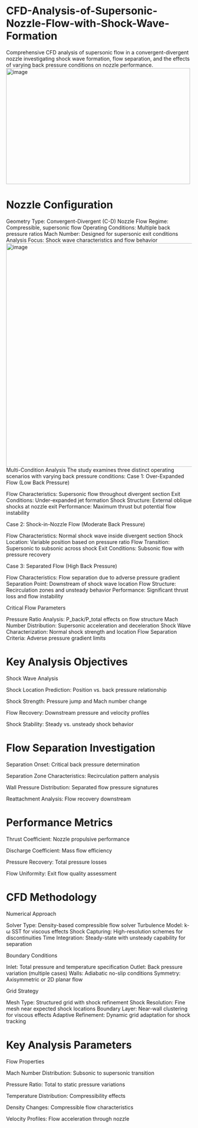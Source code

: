 # CFD-Analysis-of-Supersonic-Nozzle-Flow-with-Shock-Wave-Formation
Comprehensive CFD analysis of supersonic flow in a convergent-divergent nozzle investigating shock wave formation, flow separation, and the effects of varying back pressure conditions on nozzle performance.
<img width="499" height="314" alt="image" src="https://github.com/user-attachments/assets/c2c5bdb0-aa70-469c-a8a2-3a9bdca876d1" />
# Nozzle Configuration

Geometry Type: Convergent-Divergent (C-D) Nozzle
Flow Regime: Compressible, supersonic flow
Operating Conditions: Multiple back pressure ratios
Mach Number: Designed for supersonic exit conditions
Analysis Focus: Shock wave characteristics and flow behavior
<img width="631" height="605" alt="image" src="https://github.com/user-attachments/assets/0291c890-e3ad-4f67-8676-81b061fbcb60" />
Multi-Condition Analysis
The study examines three distinct operating scenarios with varying back pressure conditions:
Case 1: Over-Expanded Flow (Low Back Pressure)

Flow Characteristics: Supersonic flow throughout divergent section
Exit Conditions: Under-expanded jet formation
Shock Structure: External oblique shocks at nozzle exit
Performance: Maximum thrust but potential flow instability

Case 2: Shock-in-Nozzle Flow (Moderate Back Pressure)

Flow Characteristics: Normal shock wave inside divergent section
Shock Location: Variable position based on pressure ratio
Flow Transition: Supersonic to subsonic across shock
Exit Conditions: Subsonic flow with pressure recovery

Case 3: Separated Flow (High Back Pressure)

Flow Characteristics: Flow separation due to adverse pressure gradient
Separation Point: Downstream of shock wave location
Flow Structure: Recirculation zones and unsteady behavior
Performance: Significant thrust loss and flow instability

Critical Flow Parameters

Pressure Ratio Analysis: P_back/P_total effects on flow structure
Mach Number Distribution: Supersonic acceleration and deceleration
Shock Wave Characterization: Normal shock strength and location
Flow Separation Criteria: Adverse pressure gradient limits

# Key Analysis Objectives
Shock Wave Analysis

Shock Location Prediction: Position vs. back pressure relationship

Shock Strength: Pressure jump and Mach number change

Flow Recovery: Downstream pressure and velocity profiles

 Shock Stability: Steady vs. unsteady shock behavior

# Flow Separation Investigation

Separation Onset: Critical back pressure determination

Separation Zone Characteristics: Recirculation pattern analysis

Wall Pressure Distribution: Separated flow pressure signatures

Reattachment Analysis: Flow recovery downstream

# Performance Metrics

 Thrust Coefficient: Nozzle propulsive performance

 Discharge Coefficient: Mass flow efficiency

 Pressure Recovery: Total pressure losses

 Flow Uniformity: Exit flow quality assessment

#  CFD Methodology
Numerical Approach

Solver Type: Density-based compressible flow solver
Turbulence Model: k-ω SST for viscous effects
Shock Capturing: High-resolution schemes for discontinuities
Time Integration: Steady-state with unsteady capability for separation

Boundary Conditions

Inlet: Total pressure and temperature specification
Outlet: Back pressure variation (multiple cases)
Walls: Adiabatic no-slip conditions
Symmetry: Axisymmetric or 2D planar flow

Grid Strategy

Mesh Type: Structured grid with shock refinement
Shock Resolution: Fine mesh near expected shock locations
Boundary Layer: Near-wall clustering for viscous effects
Adaptive Refinement: Dynamic grid adaptation for shock tracking

# Key Analysis Parameters
Flow Properties

 Mach Number Distribution: Subsonic to supersonic transition

 Pressure Ratio: Total to static pressure variations

 Temperature Distribution: Compressibility effects

 Density Changes: Compressible flow characteristics

 Velocity Profiles: Flow acceleration through nozzle
